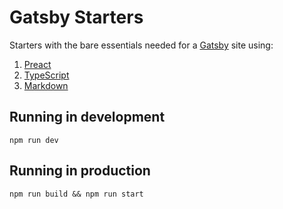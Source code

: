# Gatsby Starters

Starters with the bare essentials needed for a [Gatsby](https://www.gatsbyjs.org/) site using:

1. [Preact](b08fa8f04c37b03b79bb077b1f02b3e28f2d1fb6)
2. [TypeScript](15156c9558306fae0fac8a91378198889b63ce74)
3. [Markdown](974df8ec26d86c3ed19a1342f03cb631f8b338eb)

## Running in development

```
npm run dev
```

## Running in production

```
npm run build && npm run start
```
